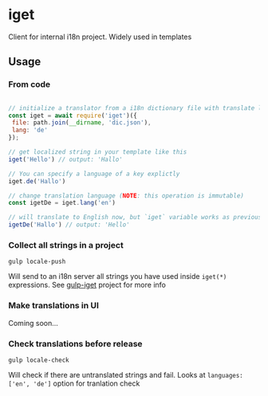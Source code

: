 # iget
Client for internal i18n project. Widely used in templates

## Usage

### From code
```js

// initialize a translator from a i18n dictionary file with translate languate
const iget = await require('iget')({
 file: path.join(__dirname, 'dic.json'),
 lang: 'de'
});

// get localized string in your template like this
iget('Hello') // output: 'Hallo'

// You can specify a language of a key explictly
iget.de('Hallo')

// change translation language (NOTE: this operation is immutable)
const igetDe = iget.lang('en')

// will translate to English now, but `iget` variable works as previously
igetDe('Hallo') // output: 'Hello'
```

### Collect all strings in a project
```
gulp locale-push
```
Will send to an i18n server all strings you have used inside `iget(*)` expressions. See [gulp-iget](https://github.com/SyncCloud/gulp-iget) project for more info
### Make translations in UI
Coming soon... 

### Check translations before release
```
gulp locale-check
```
Will check if there are untranslated strings and fail. Looks at `languages: ['en', 'de']` option for tranlation check
